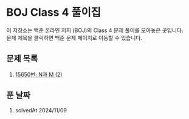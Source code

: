 # BOJ Class 4 풀이집

이 저장소는 백준 온라인 저지 (BOJ)의 Class 4 문제 풀이를 모아놓은 곳입니다. 
<br>문제 제목을 클릭하면 백준 문제 페이지로 이동할 수 있습니다.

## 문제 목록

1. [15650번: N과 M (2)](https://www.acmicpc.net/problem/15650)

## 푼 날짜

1.  solvedAt 2024/11/09

